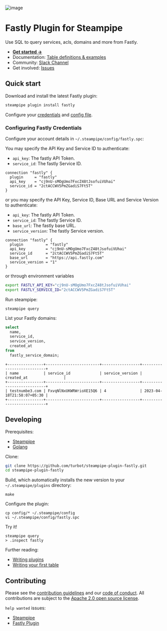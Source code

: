 ![image](https://hub.steampipe.io/images/plugins/turbot/fastly-social-graphic.png)

# Fastly Plugin for Steampipe

Use SQL to query services, acls, domains and more from Fastly.

- **[Get started →](https://hub.steampipe.io/plugins/turbot/fastly)**
- Documentation: [Table definitions & examples](https://hub.steampipe.io/plugins/turbot/fastly/tables)
- Community: [Slack Channel](https://steampipe.io/community/join)
- Get involved: [Issues](https://github.com/turbot/steampipe-plugin-fastly/issues)

## Quick start

Download and install the latest Fastly plugin:

```bash
steampipe plugin install fastly
```

Configure your [credentials](https://hub.steampipe.io/plugins/turbot/fastly#credentials) and [config file](https://hub.steampipe.io/plugins/turbot/fastly#configuration).

### Configuring Fastly Credentials

Configure your account details in `~/.steampipe/config/fastly.spc`:

You may specify the API Key and Service ID to authenticate:

- `api_key`: The fastly API Token.
- `service_id`: The fastly Service ID.

```hcl
connection "fastly" {
  plugin     = "fastly"
  api_key    = "cj9nU-sMOgUmo7FxcZ48tJsofuiVUhai"
  service_id = "2ctACCWV5PmZGadiS7Ft5T"
}
```

or you may specify the API Key, Service ID, Base URL and Service Version to authenticate:

- `api_key`: The fastly API Token.
- `service_id`: The fastly Service ID.
- `base_url`: The fastly base URL.
- `service_version`: The fastly Service version.

```hcl
connection "fastly" {
  plugin          = "fastly"
  api_key         = "cj9nU-sMOgUmo7FxcZ48tJsofuiVUhai"
  service_id      = "2ctACCWV5PmZGadiS7Ft5T"
  base_url        = "https://api.fastly.com"
  service_version = "1"
}
```

or through environment variables

```sh
export FASTLY_API_KEY="cj9nU-sMOgUmo7FxcZ48tJsofuiVUhai"
export FASTLY_SERVICE_ID="2ctACCWV5PmZGadiS7Ft5T"
```

Run steampipe:

```shell
steampipe query
```

List your Fastly domains:

```sql
select
  name,
  service_id,
  service_version,
  created_at
from
  fastly_service_domain;
```

```
+----------------+------------------------+-----------------+---------------------------+
| name           | service_id             | service_version | created_at                |
+----------------+------------------------+-----------------+---------------------------+
| testnumbe3.com | FxvqNlNxUKWRWrioXE15Q6 | 4               | 2023-04-18T21:58:07+05:30 |
+----------------+------------------------+-----------------+---------------------------+
```

## Developing

Prerequisites:

- [Steampipe](https://steampipe.io/downloads)
- [Golang](https://golang.org/doc/install)

Clone:

```sh
git clone https://github.com/turbot/steampipe-plugin-fastly.git
cd steampipe-plugin-fastly
```

Build, which automatically installs the new version to your `~/.steampipe/plugins` directory:

```
make
```

Configure the plugin:

```
cp config/* ~/.steampipe/config
vi ~/.steampipe/config/fastly.spc
```

Try it!

```
steampipe query
> .inspect fastly
```

Further reading:

- [Writing plugins](https://steampipe.io/docs/develop/writing-plugins)
- [Writing your first table](https://steampipe.io/docs/develop/writing-your-first-table)

## Contributing

Please see the [contribution guidelines](https://github.com/turbot/steampipe/blob/main/CONTRIBUTING.md) and our [code of conduct](https://github.com/turbot/steampipe/blob/main/CODE_OF_CONDUCT.md). All contributions are subject to the [Apache 2.0 open source license](https://github.com/turbot/steampipe-plugin-fastly/blob/main/LICENSE).

`help wanted` issues:

- [Steampipe](https://github.com/turbot/steampipe/labels/help%20wanted)
- [Fastly Plugin](https://github.com/turbot/steampipe-plugin-fastly/labels/help%20wanted)
